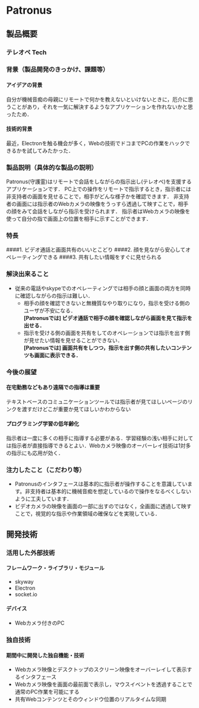 # Patronus
## 製品概要
### テレオペ Tech

### 背景（製品開発のきっかけ、課題等）

#### アイデアの背景
自分が機械音痴の母親にリモートで何かを教えないといけないときに，厄介に思うことがあり，それを一気に解決するようなアプリケーションを作れないかと思ったため．

#### 技術的背景
最近，Electronを触る機会が多く，Webの技術でドコまでPCの作業をハックできるかを試してみたかった．

### 製品説明（具体的な製品の説明）

Patronus(守護霊)はリモートで会話をしながらの指示出し(テレオペ)を支援するアプリケーションです．
PC上での操作をリモートで指示するとき，指示者には非支持者の画面を見せることで，相手がどんな様子かを確認できます．
非支持者の画面には指示者のWebカメラの映像をうっすら透過して映すことで，相手の顔をみて会話をしながら指示を受けられます．
指示者はWebカメラの映像を使って自分の指で画面上の位置を相手に示すことができます．

### 特長
####1. ビデオ通話と画面共有のいいとこどり
####2. 顔を見ながら安心してオペレーティングできる
####3. 共有したい情報をすぐに見せられる

### 解決出来ること

* 従来の電話やskypeでのオペレーティングでは相手の顔と画面の両方を同時に確認しながらの指示は難しい．  
  * 相手の顔を確認できないと無機質なやり取りになり，指示を受ける側のユーザが不安になる．  
    **[Patronusでは] ビデオ通話で相手の顔を確認しながら画面を見て指示を出せる．**
  * 指示を受ける側の画面を共有をしてのオペレーションでは指示を出す側が見せたい情報を見せることができない．  
    **[Patronusでは] 画面共有をしつつ，指示を出す側の共有したいコンテンツも画面に表示できる．**

### 今後の展望

#### 在宅勤務などもあり遠隔での指導は重要
テキストベースのコミュニケーションツールでは指示者が見てほしいページのリンクを渡すだけどこが重要か見てほしいかわからない

#### プログラミング学習の低年齢化
指示者は一度に多くの相手に指導する必要がある．学習経験の浅い相手に対しては指示者が直接指導できるとよい．Webカメラ映像のオーバーレイ技術は1対多の指示にも応用が効く．

### 注力したこと（こだわり等）
* Patronusのインタフェースは基本的に指示者が操作することを意識しています。非支持者は基本的に機械音痴を想定しているので操作をなるべくしないように工夫しています．
* ビデオカメラの映像を画面の一部に出すのではなく，全画面に透過して映すことで，視覚的な指示や作業領域の確保などを実現している．

## 開発技術
### 活用した外部技術

#### フレームワーク・ライブラリ・モジュール
* skyway
* Electron
* socket.io

#### デバイス
* Webカメラ付きのPC

### 独自技術
#### 期間中に開発した独自機能・技術
* Webカメラ映像とデスクトップのスクリーン映像をオーバーレイして表示するインタフェース
* Webカメラ映像を画面の最前面で表示し，マウスイベントを透過することで通常のPC作業を可能にする
* 共有Webコンテンツとそのウィンドウ位置のリアルタイムな同期
